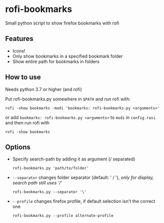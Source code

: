 # rofi-bookmarks
Small python script to show firefox bookmarks with rofi

## Features
* Icons!
* Only show bookmarks in a specified bookmark folder
* Show entire path for bookmarks in folders

## How to use
Needs python 3.7 or higher (and rofi)

Put rofi-bookmarks.py somewhere in `$PATH` and run rofi with:
```
rofi -show bookmarks -modi 'bookmarks: rofi-bookmarks.py <arguments>'
```
or add `bookmarks: rofi-bookmarks.py <arguments>` to `modi` in `config.rasi`
and then run rofi with
```
rofi -show bookmarks
```

## Options
* Specify search-path by adding it as argument (/ separated)
  ```
  rofi-bookmarks.py 'path/to/folder'
  ```
* `--separator` changes folder separator (default: ' / '), *only for display, search path still uses '/'*
  ```
  rofi-bookmarks.py --separator '\'
  ```
* `--profile` changes firefox profile, if default selection isn't the correct one
  ```
  rofi-bookmarks.py --profile alternate-profile
  ```
